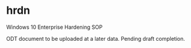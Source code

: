 # hrdn
Windows 10 Enterprise Hardening SOP


ODT document to be uploaded at a later data. Pending draft completion. 
